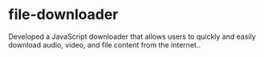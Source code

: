 # file-downloader
Developed a JavaScript downloader that allows users to quickly and easily download audio, video, and file content from the internet..

